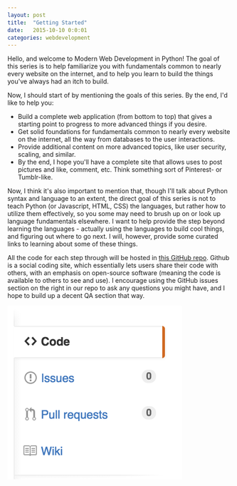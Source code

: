 ```yaml
---
layout: post
title:  "Getting Started"
date:   2015-10-10 0:0:01
categories: webdevelopment
---
```


Hello, and welcome to Modern Web Development in Python! The goal of this
series is to help familiarize you with fundamentals common to nearly
every website on the internet, and to help you learn to build the things
you've always had an itch to build.

Now, I should start of by mentioning the goals of this series. By the end, I'd like
to help you:

- Build a complete web application (from bottom to top) that gives a starting point to progress to more advanced things if you desire.
- Get solid foundations for fundamentals common to nearly every website on the internet, all the way from databases to the user interactions.
- Provide additional content on more advanced topics, like user security, scaling,
and similar.
- By the end, I hope you'll have a complete site that allows uses to post
pictures and like, comment, etc. Think something sort of Pinterest- or Tumblr-like.

Now, I think it's also important to mention that, though I'll talk about
Python syntax and language to an extent, the direct goal of this series is not
to teach Python (or Javascript, HTML, CSS) the languages, but rather how to utilize
them effectively, so you some may need to brush up on or look up language fundamentals
elsewhere. I want to help provide the step beyond learning the languages -
actually using the languages to build cool things, and figuring out where to go
next. I will, however, provide some curated links to learning about some of these
things.

All the code for each step through will be hosted in [this GitHub repo](https://github.com/bpicolo/modern-python-web).
Github is a social coding site, which essentially lets users share their code with others,
with an emphasis on open-source software (meaning the code is available to others
to see and use). I encourage using the GitHub issues section on the right in our repo
to ask any questions you might have, and I hope to build up a decent QA section that way.
<div class="row">
    <div class="4 columns offset-by-three">
        <img class="u-max-full-width" src="/assets/ghissues.png"></img>
    </div>
</div>
